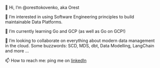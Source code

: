 👋 Hi, I’m @oresttokovenko, aka Orest

👀 I’m interested in using Software Engineering principles to build maintainable Data Platforms.

🌱 I’m currently learning Go and GCP (as well as Go on GCP!)

💞️ I’m looking to collaborate on everything about modern data management in the cloud. Some buzzwords: SCD, MDS, dbt, Data Modelling, LangChain and more ...

📫 How to reach me: ping me on [linkedIn](https://www.linkedin.com/in/oresttokovenko/)
